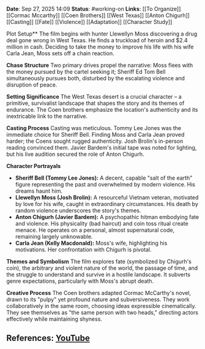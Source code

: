 **Date**: Sep 27, 2025 14:09
**Status**: #working-on
**Links**: [[To Organize]] [[Cormac Mccarthy]] [[Coen Brothers]] [[West Texas]] [[Anton Chigurh]] [[Casting]] [[Fate]] [[Violence]] [[Adaptation]] [[Character Study]]

Plot Setup**
The film begins with hunter Llewellyn Moss discovering a drug deal gone wrong in West Texas. He finds a truckload of heroin and $2.4 million in cash. Deciding to take the money to improve his life with his wife Carla Jean, Moss sets off a chain reaction.

**Chase Structure**
Two primary drives propel the narrative: Moss flees with the money pursued by the cartel seeking it; Sheriff Ed Tom Bell simultaneously pursues both, disturbed by the escalating violence and disruption of peace.

**Setting Significance**
The West Texas desert is a crucial character – a primitive, survivalist landscape that shapes the story and its themes of endurance. The Coen brothers emphasize the location's authenticity and its inextricable link to the narrative.

**Casting Process**
Casting was meticulous. Tommy Lee Jones was the immediate choice for Sheriff Bell. Finding Moss and Carla Jean proved harder; the Coens sought rugged authenticity. Josh Brolin's in-person reading convinced them. Javier Bardem's initial tape was noted for lighting, but his live audition secured the role of Anton Chigurh.

**Character Portrayals**
*   **Sheriff Bell (Tommy Lee Jones):** A decent, capable "salt of the earth" figure representing the past and overwhelmed by modern violence. His dreams haunt him.
*   **Llewellyn Moss (Josh Brolin):** A resourceful Vietnam veteran, motivated by love for his wife, caught in extraordinary circumstances. His death by random violence underscores the story's themes.
*   **Anton Chigurh (Javier Bardem):** A psychopathic hitman embodying fate and violence. His physicality (bad haircut) and coin toss ritual create menace. He operates on a personal, almost supernatural code, remaining largely unknowable.
*   **Carla Jean (Kelly Macdonald):** Moss's wife, highlighting his motivations. Her confrontation with Chigurh is pivotal.

**Themes and Symbolism**
The film explores fate (symbolized by Chigurh's coin), the arbitrary and violent nature of the world, the passage of time, and the struggle to understand and survive in a hostile landscape. It subverts genre expectations, particularly with Moss's abrupt death.

**Creative Process**
The Coen brothers adapted Cormac McCarthy's novel, drawn to its "pulpy" yet profound nature and subversiveness. They work collaboratively in the same room, choosing ideas expressible cinematically. They see themselves as "the same person with two heads," directing actors effectively while maintaining shyness.

## References: [YouTube](https://www.youtube.com/watch?v=CD0lTK85hXs)
